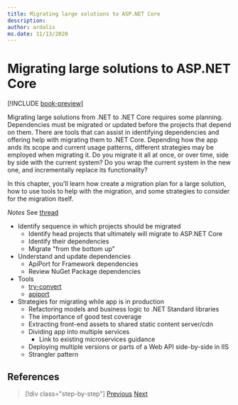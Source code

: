 ```yaml
---
title: Migrating large solutions to ASP.NET Core
description: 
author: ardalis
ms.date: 11/13/2020
---
```


# Migrating large solutions to ASP.NET Core

[!INCLUDE [book-preview](../../../includes/book-preview.md)]

Migrating large solutions from .NET to .NET Core requires some planning. Dependencies must be migrated or updated before the projects that depend on them. There are tools that can assist in identifying dependencies and offering help with migrating them to .NET Core. Depending how the app ands its scope and current usage patterns, different strategies may be employed when migrating it. Do you migrate it all at once, or over time, side by side with the current system? Do you wrap the current system in the new one, and incrementally replace its functionality?

In this chapter, you'll learn how create a migration plan for a large solution, how to use tools to help with the migration, and some strategies to consider for the migration itself.



*Notes*
See [thread](https://twitter.com/ardalis/status/1313669040859217921)

- Identify sequence in which projects should be migrated
  - Identify head projects that ultimately will migrate to ASP.NET Core
  - Identify their dependencies
  - Migrate "from the bottom up"
- Understand and update dependencies
  - ApiPort for Framework dependencies
  - Review NuGet Package dependencies
- Tools
  - [try-convert](https://github.com/dotnet/try-convert)
  - [apiport](https://github.com/microsoft/dotnet-apiport)
- Strategies for migrating while app is in production
  - Refactoring models and business logic to .NET Standard libraries
  - The importance of good test coverage
  - Extracting front-end assets to shared static content server/cdn
  - Dividing app into multiple services
    - Link to existing microservices guidance
  - Deploying multiple versions or parts of a Web API side-by-side in IIS
  - Strangler pattern

## References

>[!div class="step-by-step"]
>[Previous](testing-differences.md)
>[Next](identify-migration-sequence.md)
